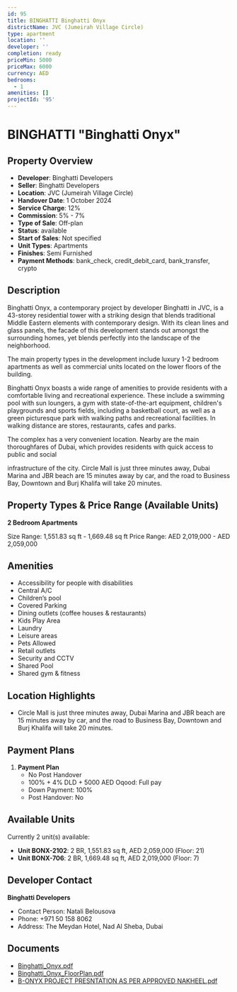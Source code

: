 ```yaml
---
id: 95
title: BINGHATTI Binghatti Onyx
districtName: JVC (Jumeirah Village Circle)
type: apartment
location: ''
developer: ''
completion: ready
priceMin: 5000
priceMax: 6000
currency: AED
bedrooms:
  - 1
amenities: []
projectId: '95'
---
```


# BINGHATTI "Binghatti Onyx"

## Property Overview
- **Developer**: Binghatti Developers
- **Seller**: Binghatti Developers
- **Location**: JVC (Jumeirah Village Circle)
- **Handover Date**: 1 October 2024
- **Service Charge**: 12%
- **Commission**: 5% - 7%
- **Type of Sale**: Off-plan
- **Status**: available
- **Start of Sales**: Not specified
- **Unit Types**: Apartments
- **Finishes**: Semi Furnished
- **Payment Methods**: bank_check, credit_debit_card, bank_transfer, crypto

## Description
Binghatti Onyx, a contemporary project by developer Binghatti in JVC, is a 43-storey residential tower with a striking design that blends traditional Middle Eastern elements with contemporary design. With its clean lines and glass panels, the facade of this development stands out amongst the surrounding homes, yet blends perfectly into the landscape of the neighborhood. 

 The main property types in the development include luxury 1-2 bedroom apartments as well as commercial units located on the lower floors of the building.

 Binghatti Onyx boasts a wide range of amenities to provide residents with a comfortable living and recreational experience. These include a swimming pool with sun loungers, a gym with state-of-the-art equipment, children's playgrounds and sports fields, including a basketball court, as well as a green picturesque park with walking paths and recreational facilities. In walking distance are stores, restaurants, cafes and parks.

 The complex has a very convenient location. Nearby are the main thoroughfares of Dubai, which provides residents with quick access to public and social

infrastructure of the city. Circle Mall is just three minutes away, Dubai Marina and JBR beach are 15 minutes away by car, and the road to Business Bay, Downtown and Burj Khalifa will take 20 minutes.

## Property Types & Price Range (Available Units)
**2 Bedroom Apartments**

Size Range: 1,551.83 sq ft - 1,669.48 sq ft
Price Range: AED 2,019,000 - AED 2,059,000

## Amenities
- Accessibility for people with disabilities
- Central A/C
- Children’s pool
- Covered Parking
- Dining outlets  (coffee houses & restaurants)
- Kids Play Area
- Laundry
- Leisure areas
- Pets Allowed
- Retail outlets
- Security and CCTV
- Shared Pool
- Shared gym & fitness

## Location Highlights
- Circle Mall is just three minutes away, Dubai Marina and JBR beach are 15 minutes away by car, and the road to Business Bay, Downtown and Burj Khalifa will take 20 minutes.

## Payment Plans
1. **Payment Plan**
   - No Post Handover
   - 100% + 4% DLD + 5000 AED Oqood: Full pay
   - Down Payment: 100%
   - Post Handover: No

## Available Units
Currently 2 unit(s) available:
- **Unit BONX-2102**: 2 BR, 1,551.83 sq ft, AED 2,059,000 (Floor: 21)
- **Unit BONX-706**: 2 BR, 1,669.48 sq ft, AED 2,019,000 (Floor: 7)

## Developer Contact
**Binghatti Developers**
- Contact Person: Natali Belousova
- Phone: +971 50 158 8062
- Address: The Meydan Hotel, Nad Al Sheba, Dubai

## Documents
- [Binghatti_Onyx.pdf](https://cdn.geniemap.net/2023/06/22/h6l17D92lRZ5BRzWKJzXhRwfhR88F03u6YFDacAk.pdf)
- [Binghatti_Onyx_FloorPlan.pdf](https://cdn.geniemap.net/2023/06/22/tfiLD8p4OEtJBa7oR3vsu05LIQSXyXFIABmFU87j.pdf)
- [B-ONYX PROJECT PRESNTATION AS PER APPROVED NAKHEEL.pdf](https://cdn.geniemap.net/2024/02/08/JCaI0M8nTQ32sznPn0hTFevySDjhRbxDbGw7cgdx.pdf)
